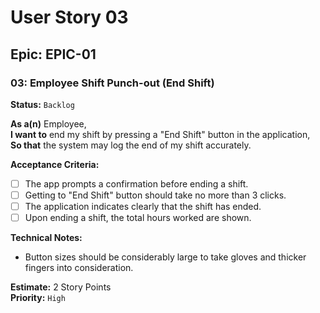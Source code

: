 # User Story 03

## Epic: EPIC-01

### 03: Employee Shift Punch-out (End Shift)
**Status:** `Backlog` <!-- | `Ready` | `In Progress`  |  `Review`  | `Done` -->

**As a(n)** Employee,  
**I want to** end my shift by pressing a "End Shift" button in the application,  
**So that** the system may log the end of my shift accurately.

**Acceptance Criteria:**
- [ ] The app prompts a confirmation before ending a shift.
- [ ] Getting to "End Shift" button should take no more than 3 clicks.
- [ ] The application indicates clearly that the shift has ended.
- [ ] Upon ending a shift, the total hours worked are shown.

**Technical Notes:**
- Button sizes should be considerably large to take gloves and thicker fingers into consideration.

**Estimate:** 2 Story Points  
**Priority:** `High` <!-- | `Medium` | `Low` -->